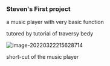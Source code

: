 ### Steven's First project

a music player with very basic function

tutored by tutorial of traversy bedy

![image-20220322215628714](https://s2.loli.net/2022/03/24/IAtlBzSiDr5w4mL.png)

short-cut of the music player
